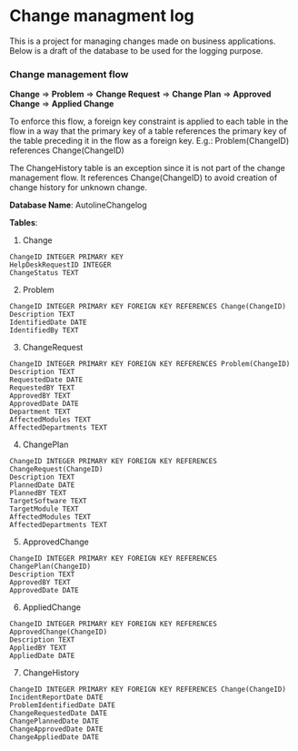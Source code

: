 # Change managment log
This is a project for managing changes made on business applications. Below is a draft of the database to be used for the logging purpose.

### Change management flow
**Change** => **Problem** => **Change Request** => **Change Plan** => **Approved Change** => **Applied Change**

To enforce this flow, a foreign key constraint is applied to each table in the flow in a way that the primary key of a table references the primary key of the table preceding it in the flow as a foreign key.
E.g.: Problem(ChangeID) references Change(ChangeID)

The ChangeHistory table is an exception since it is not part of the change management flow. It references Change(ChangeID) to avoid creation of change history for unknown change.

**Database Name**: AutolineChangelog

**Tables**:
1. Change
>
	ChangeID INTEGER PRIMARY KEY
	HelpDeskRequestID INTEGER
	ChangeStatus TEXT

2. Problem
>
	ChangeID INTEGER PRIMARY KEY FOREIGN KEY REFERENCES Change(ChangeID)
	Description TEXT
	IdentifiedDate DATE
	IdentifiedBy TEXT

3. ChangeRequest
>
	ChangeID INTEGER PRIMARY KEY FOREIGN KEY REFERENCES Problem(ChangeID)
	Description TEXT
	RequestedDate DATE
	RequestedBY TEXT
	ApprovedBY TEXT
	ApprovedDate DATE
	Department TEXT
	AffectedModules TEXT
	AffectedDepartments TEXT

4. ChangePlan
>
	ChangeID INTEGER PRIMARY KEY FOREIGN KEY REFERENCES ChangeRequest(ChangeID)
	Description TEXT
	PlannedDate DATE
	PlannedBY TEXT
	TargetSoftware TEXT
	TargetModule TEXT
	AffectedModules TEXT
	AffectedDepartments TEXT

5. ApprovedChange
>
	ChangeID INTEGER PRIMARY KEY FOREIGN KEY REFERENCES ChangePlan(ChangeID)
	Description TEXT
	ApprovedBY TEXT
	ApprovedDate DATE

6. AppliedChange
>
	ChangeID INTEGER PRIMARY KEY FOREIGN KEY REFERENCES ApprovedChange(ChangeID)
	Description TEXT
	AppliedBY TEXT
	AppliedDate DATE

7. ChangeHistory
>
	ChangeID INTEGER PRIMARY KEY FOREIGN KEY REFERENCES Change(ChangeID)
	IncidentReportDate DATE
	ProblemIdentifiedDate DATE
	ChangeRequestedDate DATE
	ChangePlannedDate DATE
	ChangeApprovedDate DATE
	ChangeAppliedDate DATE
